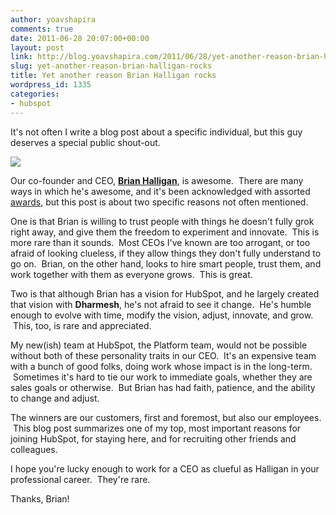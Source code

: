 ```yaml
---
author: yoavshapira
comments: true
date: 2011-06-28 20:07:00+00:00
layout: post
link: http://blog.yoavshapira.com/2011/06/28/yet-another-reason-brian-halligan-rocks/
slug: yet-another-reason-brian-halligan-rocks
title: Yet another reason Brian Halligan rocks
wordpress_id: 1335
categories:
- hubspot
---
```


It's not often I write a blog post about a specific individual, but this guy deserves a special public shout-out.  
  


[![](http://www.hubspot.com/Portals/53/images/bhalligan_bio.png)](http://www.hubspot.com/Portals/53/images/bhalligan_bio.png)

  
  
Our co-founder and CEO, **[Brian Halligan](http://www.hubspot.com/company/management/brian-halligan/)**, is awesome.  There are many ways in which he's awesome, and it's been acknowledged with assorted [awards](http://www.hubspot.com/internet-marketing-awards/), but this post is about two specific reasons not often mentioned.  
  
One is that Brian is willing to trust people with things he doesn't fully grok right away, and give them the freedom to experiment and innovate.  This is more rare than it sounds.  Most CEOs I've known are too arrogant, or too afraid of looking clueless, if they allow things they don't fully understand to go on.  Brian, on the other hand, looks to hire smart people, trust them, and work together with them as everyone grows.  This is great.  
  
Two is that although Brian has a vision for HubSpot, and he largely created that vision with **Dharmesh**, he's not afraid to see it change.  He's humble enough to evolve with time, modify the vision, adjust, innovate, and grow.  This, too, is rare and appreciated.  
  
My new(ish) team at HubSpot, the Platform team, would not be possible without both of these personality traits in our CEO.  It's an expensive team with a bunch of good folks, doing work whose impact is in the long-term.  Sometimes it's hard to tie our work to immediate goals, whether they are sales goals or otherwise.  But Brian has had faith, patience, and the ability to change and adjust.   
  
The winners are our customers, first and foremost, but also our employees.  This blog post summarizes one of my top, most important reasons for joining HubSpot, for staying here, and for recruiting other friends and colleagues.  
  
I hope you're lucky enough to work for a CEO as clueful as Halligan in your professional career.  They're rare.  
  
Thanks, Brian!
